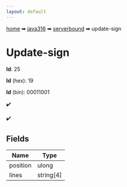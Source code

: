 ```yaml
---
layout: default
---
```


[home](/) ➡ [java316](/protocol/java316) ➡ [serverbound](/protocol/java316/serverbound) ➡ update-sign

# Update-sign

**Id**: 25

**Id** (hex): 19

**Id** (bin): 00011001

✔️

✔️

## Fields

Name | Type
---|---
position | ulong
lines | string[4]

